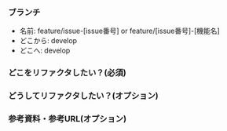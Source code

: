 ### ブランチ
* 名前: feature/issue-[issue番号] or feature/[issue番号]-[機能名]
* どこから: develop
* どこへ: develop

### どこをリファクタしたい？(必須)

### どうしてリファクタしたい？(オプション)

### 参考資料・参考URL(オプション)
